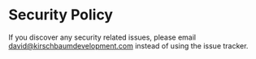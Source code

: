 # Security Policy

If you discover any security related issues, please email david@kirschbaumdevelopment.com instead of using the issue tracker.
